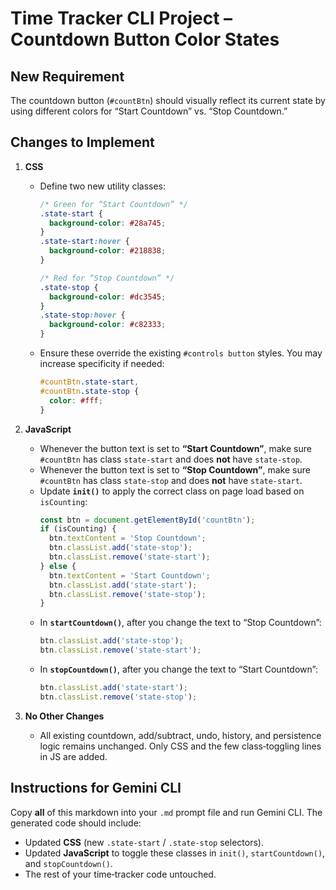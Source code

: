 # Time Tracker CLI Project – Countdown Button Color States

## New Requirement  
The countdown button (`#countBtn`) should visually reflect its current state by using different colors for “Start Countdown” vs. “Stop Countdown.”

## Changes to Implement

1. **CSS**  
   - Define two new utility classes:
     ```css
     /* Green for “Start Countdown” */
     .state-start {
       background-color: #28a745;
     }
     .state-start:hover {
       background-color: #218838;
     }

     /* Red for “Stop Countdown” */
     .state-stop {
       background-color: #dc3545;
     }
     .state-stop:hover {
       background-color: #c82333;
     }
     ```
   - Ensure these override the existing `#controls button` styles. You may increase specificity if needed:
     ```css
     #countBtn.state-start,
     #countBtn.state-stop {
       color: #fff;
     }
     ```

2. **JavaScript**  
   - Whenever the button text is set to **“Start Countdown”**, make sure `#countBtn` has class `state-start` and does **not** have `state-stop`.
   - Whenever the button text is set to **“Stop Countdown”**, make sure `#countBtn` has class `state-stop` and does **not** have `state-start`.
   - Update **`init()`** to apply the correct class on page load based on `isCounting`:
     ```js
     const btn = document.getElementById('countBtn');
     if (isCounting) {
       btn.textContent = 'Stop Countdown';
       btn.classList.add('state-stop');
       btn.classList.remove('state-start');
     } else {
       btn.textContent = 'Start Countdown';
       btn.classList.add('state-start');
       btn.classList.remove('state-stop');
     }
     ```
   - In **`startCountdown()`**, after you change the text to “Stop Countdown”:
     ```js
     btn.classList.add('state-stop');
     btn.classList.remove('state-start');
     ```
   - In **`stopCountdown()`**, after you change the text to “Start Countdown”:
     ```js
     btn.classList.add('state-start');
     btn.classList.remove('state-stop');
     ```

3. **No Other Changes**  
   - All existing countdown, add/subtract, undo, history, and persistence logic remains unchanged. Only CSS and the few class‑toggling lines in JS are added.

## Instructions for Gemini CLI  
Copy **all** of this markdown into your `.md` prompt file and run Gemini CLI. The generated code should include:

- Updated **CSS** (new `.state-start` / `.state-stop` selectors).  
- Updated **JavaScript** to toggle these classes in `init()`, `startCountdown()`, and `stopCountdown()`.  
- The rest of your time‑tracker code untouched.  
